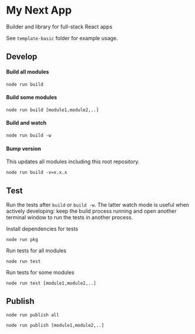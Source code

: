 # My Next App

Builder and library for full-stack React apps

See `template-basic` folder for example usage.

## Develop

#### Build all modules

`node run build`

#### Build some modules

`node run build [module1,module2,..]`

#### Build and watch

`node run build -w`

#### Bump version

This updates all modules including this root repository.

`node run build -v=x.x.x`

## Test

Run the tests after `build` or `build -w`. The latter watch mode is useful when actively developing: keep the build process running and open another terminal window to run the tests in another process.

Install dependencies for tests

`node run pkg`

Run tests for all modules

`node run test`

Run tests for some modules

`node run test [module1,module2,..]`

## Publish

`node run publish all`

`node run publish [module1,module2,..]`
